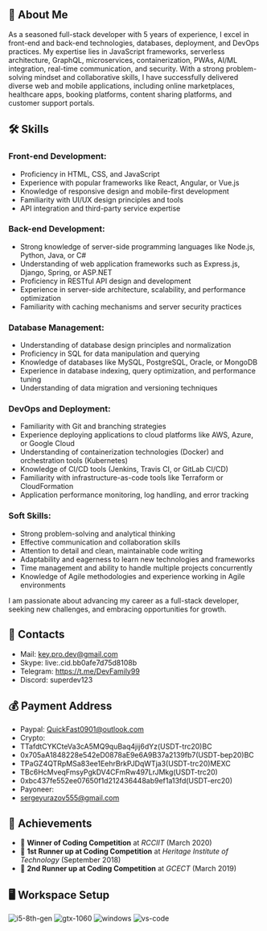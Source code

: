 ## 🚀 About Me

As a seasoned full-stack developer with 5 years of experience, I excel in front-end and back-end technologies, databases, deployment, and DevOps practices.
My expertise lies in JavaScript frameworks, serverless architecture, GraphQL, microservices, containerization, PWAs, AI/ML integration, real-time communication, and security.
With a strong problem-solving mindset and collaborative skills, I have successfully delivered diverse web and mobile applications, including online marketplaces, healthcare apps, booking platforms, content sharing platforms, and customer support portals.

## 🛠️ Skills

### Front-end Development:
- Proficiency in HTML, CSS, and JavaScript
- Experience with popular frameworks like React, Angular, or Vue.js
- Knowledge of responsive design and mobile-first development
- Familiarity with UI/UX design principles and tools
- API integration and third-party service expertise

### Back-end Development:
- Strong knowledge of server-side programming languages like Node.js, Python, Java, or C#
- Understanding of web application frameworks such as Express.js, Django, Spring, or ASP.NET
- Proficiency in RESTful API design and development
- Experience in server-side architecture, scalability, and performance optimization
- Familiarity with caching mechanisms and server security practices

### Database Management:
- Understanding of database design principles and normalization
- Proficiency in SQL for data manipulation and querying
- Knowledge of databases like MySQL, PostgreSQL, Oracle, or MongoDB
- Experience in database indexing, query optimization, and performance tuning
- Understanding of data migration and versioning techniques

### DevOps and Deployment:
- Familiarity with Git and branching strategies
- Experience deploying applications to cloud platforms like AWS, Azure, or Google Cloud
- Understanding of containerization technologies (Docker) and orchestration tools (Kubernetes)
- Knowledge of CI/CD tools (Jenkins, Travis CI, or GitLab CI/CD)
- Familiarity with infrastructure-as-code tools like Terraform or CloudFormation
- Application performance monitoring, log handling, and error tracking

### Soft Skills:
- Strong problem-solving and analytical thinking
- Effective communication and collaboration skills
- Attention to detail and clean, maintainable code writing
- Adaptability and eagerness to learn new technologies and frameworks
- Time management and ability to handle multiple projects concurrently
- Knowledge of Agile methodologies and experience working in Agile environments

I am passionate about advancing my career as a full-stack developer, seeking new challenges, and embracing opportunities for growth.

## 📩 Contacts
- Mail: key.pro.dev@gmail.com
- Skype: live:.cid.bb0afe7d75d8108b
- Telegram: https://t.me/DevFamily99
- Discord: superdev123

## 💰 Payment Address
- Paypal: QuickFast0901@outlook.com
- Crypto:
- TTafdtCYKCteVa3cA5MQ9quBaq4jij6dYz(USDT-trc20)BC
- 0x705aA1848228e542eD0878aE9e6A9B37a2139fb7(USDT-bep20)BC
- TPaGZ4QTRpMSa83ee1EehrBrkPJDqWTja3(USDT-trc20)MEXC
- TBc6HcMveqFmsyPgkDV4CFmRw497LrJMkg(USDT-trc20)
- 0xbc437fe552ee07650f1d212436448ab9ef1a13fd(USDT-erc20)
- Payoneer:
- sergeyurazov555@gmail.com

## 🏅 Achievements

-   🥇 **Winner of Coding Competition** at _RCCIIT_ (March 2020)
-   🥈 **1st Runner up at Coding Competition** at _Heritage Institute of Technology_ (September 2018)
-   🥉 **2nd Runner up at Coding Competition** at _GCECT_ (March 2019)

## 🖥️ Workspace Setup

![i5-8th-gen](https://img.shields.io/badge/Intel-Core_i5_8th-0071C5?style=for-the-badge&logo=intel&logoColor=white)
![gtx-1060](https://img.shields.io/badge/NVIDIA-GTX_1060-76B900?style=for-the-badge&logo=nvidia&logoColor=white)
![windows](https://img.shields.io/badge/Windows_10-0078D6?style=for-the-badge&logo=windows&logoColor=white)
![vs-code](https://img.shields.io/badge/VS_Code-007ACC?style=for-the-badge&logo=Visual-Studio-Code&logoColor=white)
